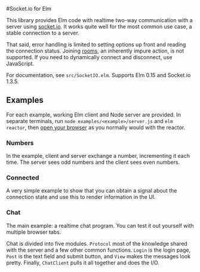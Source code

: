 #Socket.io for Elm

This library provides Elm code with realtime two-way communication with a server using [socket.io](socket.io). It works quite well for the most common use case, a stable connection to a server.

That said, error handling is limited to setting options up front and reading the connection status. Joining [rooms](http://socket.io/docs/rooms-and-namespaces/), an inherently impure action, is not supported. If you need to dynamically connect and disconnect, use JavaScript.

For documentation, see `src/SocketIO.elm`. Supports Elm 0.15 and Socket.io 1.3.5.

## Examples

For each example,  working Elm client and Node server are provided. In separate terminals, run `node examples/<example>/server.js` and `elm reactor`, then [open your browser](http://localhost:8000/examples) as you normally would with the reactor.

### Numbers
In the example, client and server exchange a number, incrementing it each time. The server sees odd numbers and the client sees even numbers.

### Connected
A very simple example to show that you can obtain a signal about the connection state and use this to render information in the UI.

### Chat
The main example: a realtime chat program. You can test it out yourself with multiple browser tabs.

Chat is divided into five modules. `Protocol` most of the knowledge shared with the server and a few other common functions. `Login` is the login page, `Post` is the text field and submit button, and `View` makes the messages look pretty. Finally, `ChatClient` pulls it all together and does the I/O.
